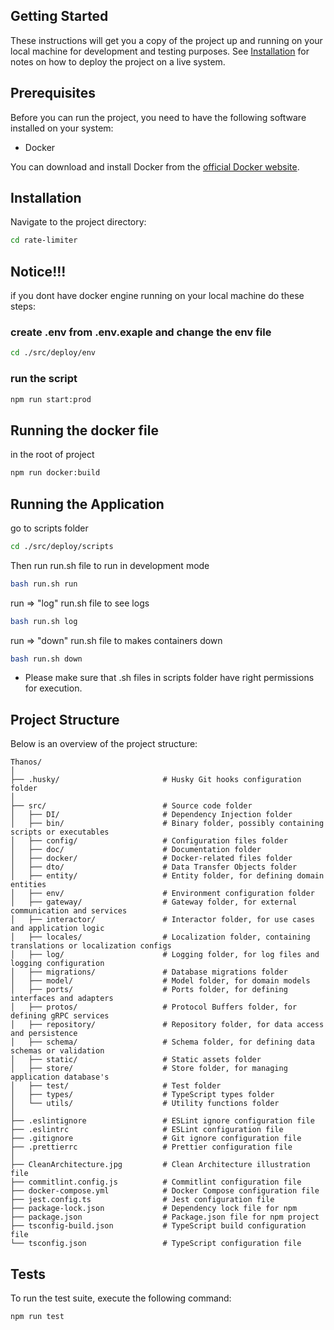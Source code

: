 ## Getting Started

These instructions will get you a copy of the project up and running on your local machine for development and testing purposes. See [Installation](#installation) for notes on how to deploy the project on a live system.

## Prerequisites

Before you can run the project, you need to have the following software installed on your system:

- Docker

You can download and install Docker from the [official Docker website](https://docker.com/).

## Installation

Navigate to the project directory:

```bash
cd rate-limiter
```

## Notice!!!
if you dont have docker engine running on your local machine do these steps:
### create .env from .env.exaple and change the env file
```bash
cd ./src/deploy/env
```
### run the script
```bash
npm run start:prod
```

## Running the docker file
in the root of project
```bash
npm run docker:build
```

## Running the Application
go to scripts folder
```bash
cd ./src/deploy/scripts
```
Then run run.sh file to run in development mode

```bash
bash run.sh run
```
run => "log" run.sh file to see logs

```bash
bash run.sh log
```
run => "down" run.sh file to makes containers down 

```bash
bash run.sh down
```
* Please make sure that .sh files in scripts folder have right permissions for execution.

## Project Structure

Below is an overview of the project structure:

```
Thanos/
│
├── .husky/                       # Husky Git hooks configuration folder
│
├── src/                          # Source code folder
│   ├── DI/                       # Dependency Injection folder
│   ├── bin/                      # Binary folder, possibly containing scripts or executables
│   ├── config/                   # Configuration files folder
│   ├── doc/                      # Documentation folder
│   ├── docker/                   # Docker-related files folder
│   ├── dto/                      # Data Transfer Objects folder
│   ├── entity/                   # Entity folder, for defining domain entities
│   ├── env/                      # Environment configuration folder
│   ├── gateway/                  # Gateway folder, for external communication and services
│   ├── interactor/               # Interactor folder, for use cases and application logic
│   ├── locales/                  # Localization folder, containing translations or localization configs
│   ├── log/                      # Logging folder, for log files and logging configuration
│   ├── migrations/               # Database migrations folder
│   ├── model/                    # Model folder, for domain models
│   ├── ports/                    # Ports folder, for defining interfaces and adapters
│   ├── protos/                   # Protocol Buffers folder, for defining gRPC services
│   ├── repository/               # Repository folder, for data access and persistence
│   ├── schema/                   # Schema folder, for defining data schemas or validation
│   ├── static/                   # Static assets folder
│   ├── store/                    # Store folder, for managing application database's
│   ├── test/                     # Test folder
│   ├── types/                    # TypeScript types folder
│   └── utils/                    # Utility functions folder
│
├── .eslintignore                 # ESLint ignore configuration file
├── .eslintrc                     # ESLint configuration file
├── .gitignore                    # Git ignore configuration file
├── .prettierrc                   # Prettier configuration file
│
├── CleanArchitecture.jpg         # Clean Architecture illustration file
├── commitlint.config.js          # Commitlint configuration file
├── docker-compose.yml            # Docker Compose configuration file
├── jest.config.ts                # Jest configuration file
├── package-lock.json             # Dependency lock file for npm
├── package.json                  # Package.json file for npm project
├── tsconfig-build.json           # TypeScript build configuration file
└── tsconfig.json                 # TypeScript configuration file

```

## Tests

To run the test suite, execute the following command:

```bash
npm run test
```
